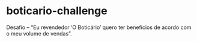 # boticario-challenge
Desafio – “Eu revendedor ‘O Boticário’ quero ter benefícios de acordo com o meu volume de vendas”. 
